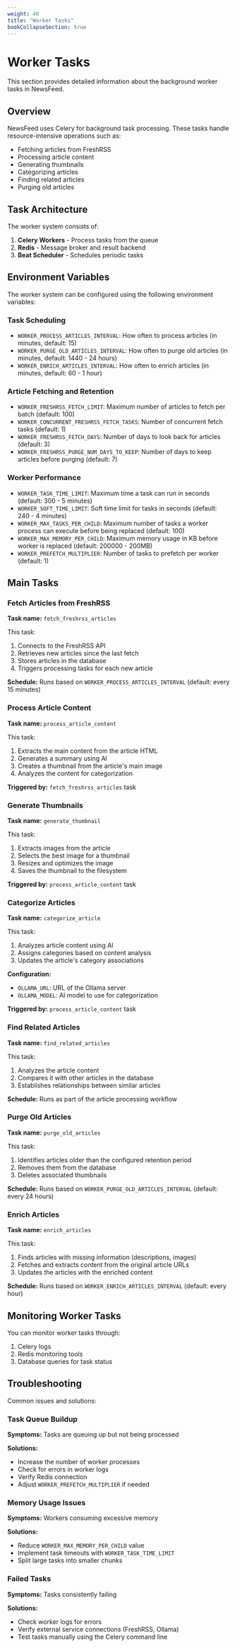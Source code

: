 ```yaml
---
weight: 40
title: "Worker Tasks"
bookCollapseSection: true
---
```


# Worker Tasks

This section provides detailed information about the background worker tasks in NewsFeed.

## Overview

NewsFeed uses Celery for background task processing. These tasks handle resource-intensive operations such as:

- Fetching articles from FreshRSS
- Processing article content
- Generating thumbnails
- Categorizing articles
- Finding related articles
- Purging old articles

## Task Architecture

The worker system consists of:

1. **Celery Workers** - Process tasks from the queue
2. **Redis** - Message broker and result backend
3. **Beat Scheduler** - Schedules periodic tasks

## Environment Variables

The worker system can be configured using the following environment variables:

### Task Scheduling

- `WORKER_PROCESS_ARTICLES_INTERVAL`: How often to process articles (in minutes, default: 15)
- `WORKER_PURGE_OLD_ARTICLES_INTERVAL`: How often to purge old articles (in minutes, default: 1440 - 24 hours)
- `WORKER_ENRICH_ARTICLES_INTERVAL`: How often to enrich articles (in minutes, default: 60 - 1 hour)

### Article Fetching and Retention

- `WORKER_FRESHRSS_FETCH_LIMIT`: Maximum number of articles to fetch per batch (default: 100)
- `WORKER_CONCURRENT_FRESHRSS_FETCH_TASKS`: Number of concurrent fetch tasks (default: 1)
- `WORKER_FRESHRSS_FETCH_DAYS`: Number of days to look back for articles (default: 3)
- `WORKER_FRESHRSS_PURGE_NUM_DAYS_TO_KEEP`: Number of days to keep articles before purging (default: 7)

### Worker Performance

- `WORKER_TASK_TIME_LIMIT`: Maximum time a task can run in seconds (default: 300 - 5 minutes)
- `WORKER_SOFT_TIME_LIMIT`: Soft time limit for tasks in seconds (default: 240 - 4 minutes)
- `WORKER_MAX_TASKS_PER_CHILD`: Maximum number of tasks a worker process can execute before being replaced (default: 100)
- `WORKER_MAX_MEMORY_PER_CHILD`: Maximum memory usage in KB before worker is replaced (default: 200000 - 200MB)
- `WORKER_PREFETCH_MULTIPLIER`: Number of tasks to prefetch per worker (default: 1)

## Main Tasks

### Fetch Articles from FreshRSS

**Task name:** `fetch_freshrss_articles`

This task:

1. Connects to the FreshRSS API
2. Retrieves new articles since the last fetch
3. Stores articles in the database
4. Triggers processing tasks for each new article

**Schedule:** Runs based on `WORKER_PROCESS_ARTICLES_INTERVAL` (default: every 15 minutes)

### Process Article Content

**Task name:** `process_article_content`

This task:

1. Extracts the main content from the article HTML
2. Generates a summary using AI
3. Creates a thumbnail from the article's main image
4. Analyzes the content for categorization

**Triggered by:** `fetch_freshrss_articles` task

### Generate Thumbnails

**Task name:** `generate_thumbnail`

This task:

1. Extracts images from the article
2. Selects the best image for a thumbnail
3. Resizes and optimizes the image
4. Saves the thumbnail to the filesystem

**Triggered by:** `process_article_content` task

### Categorize Articles

**Task name:** `categorize_article`

This task:

1. Analyzes article content using AI
2. Assigns categories based on content analysis
3. Updates the article's category associations

**Configuration:**

- `OLLAMA_URL`: URL of the Ollama server
- `OLLAMA_MODEL`: AI model to use for categorization

**Triggered by:** `process_article_content` task

### Find Related Articles

**Task name:** `find_related_articles`

This task:

1. Analyzes the article content
2. Compares it with other articles in the database
3. Establishes relationships between similar articles

**Schedule:** Runs as part of the article processing workflow

### Purge Old Articles

**Task name:** `purge_old_articles`

This task:

1. Identifies articles older than the configured retention period
2. Removes them from the database
3. Deletes associated thumbnails

**Schedule:** Runs based on `WORKER_PURGE_OLD_ARTICLES_INTERVAL` (default: every 24 hours)

### Enrich Articles

**Task name:** `enrich_articles`

This task:

1. Finds articles with missing information (descriptions, images)
2. Fetches and extracts content from the original article URLs
3. Updates the articles with the enriched content

**Schedule:** Runs based on `WORKER_ENRICH_ARTICLES_INTERVAL` (default: every hour)

## Monitoring Worker Tasks

You can monitor worker tasks through:

1. Celery logs
2. Redis monitoring tools
3. Database queries for task status

## Troubleshooting

Common issues and solutions:

### Task Queue Buildup

**Symptoms:** Tasks are queuing up but not being processed

**Solutions:**

- Increase the number of worker processes
- Check for errors in worker logs
- Verify Redis connection
- Adjust `WORKER_PREFETCH_MULTIPLIER` if needed

### Memory Usage Issues

**Symptoms:** Workers consuming excessive memory

**Solutions:**

- Reduce `WORKER_MAX_MEMORY_PER_CHILD` value
- Implement task timeouts with `WORKER_TASK_TIME_LIMIT`
- Split large tasks into smaller chunks

### Failed Tasks

**Symptoms:** Tasks consistently failing

**Solutions:**

- Check worker logs for errors
- Verify external service connections (FreshRSS, Ollama)
- Test tasks manually using the Celery command line
